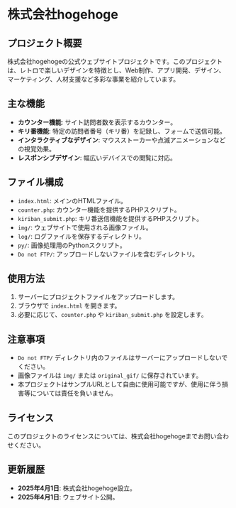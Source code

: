 # 株式会社hogehoge

## プロジェクト概要
株式会社hogehogeの公式ウェブサイトプロジェクトです。このプロジェクトは、レトロで楽しいデザインを特徴とし、Web制作、アプリ開発、デザイン、マーケティング、人材支援など多彩な事業を紹介しています。

## 主な機能
- **カウンター機能**: サイト訪問者数を表示するカウンター。
- **キリ番機能**: 特定の訪問者番号（キリ番）を記録し、フォームで送信可能。
- **インタラクティブなデザイン**: マウスストーカーや点滅アニメーションなどの視覚効果。
- **レスポンシブデザイン**: 幅広いデバイスでの閲覧に対応。

## ファイル構成
- `index.html`: メインのHTMLファイル。
- `counter.php`: カウンター機能を提供するPHPスクリプト。
- `kiriban_submit.php`: キリ番送信機能を提供するPHPスクリプト。
- `img/`: ウェブサイトで使用される画像ファイル。
- `log/`: ログファイルを保存するディレクトリ。
- `py/`: 画像処理用のPythonスクリプト。
- `Do not FTP/`: アップロードしないファイルを含むディレクトリ。

## 使用方法
1. サーバーにプロジェクトファイルをアップロードします。
2. ブラウザで `index.html` を開きます。
3. 必要に応じて、`counter.php` や `kiriban_submit.php` を設定します。

## 注意事項
- `Do not FTP/` ディレクトリ内のファイルはサーバーにアップロードしないでください。
- 画像ファイルは `img/` または `original_gif/` に保存されています。
- 本プロジェクトはサンプルURLとして自由に使用可能ですが、使用に伴う損害等については責任を負いません。

## ライセンス
このプロジェクトのライセンスについては、株式会社hogehogeまでお問い合わせください。

## 更新履歴
- **2025年4月1日**: 株式会社hogehoge設立。
- **2025年4月1日**: ウェブサイト公開。
